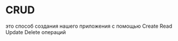 # CRUD
это способ создания нашего приложения с помощью Create Read Update Delete операций              